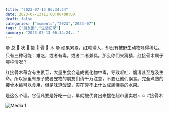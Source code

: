```yaml
---
title: "2023-07-13 06:34:24"
date: 2023-07-13T11:00:00+08:00
draft: false
categories: ["moments","2023","2023-07"]
tags: ["朋友圈","生活记录"]
summary: "2023-07-13 06:34:24..."
---
```


🟢 总 🔴 状 🔴 接 🔴 骨 🔴 木 🟢
​
硕果累累，红艳诱人，却没有被野生动物啄得稀烂。只有三种可能：难吃，或者有毒，或者二者兼具。那么你们来猜猜，红接骨木属于哪种情况？

红接骨木莓含有​生氰苷，大量生食会造成氰化物中毒，导致呕吐、腹泻甚至危及生命。所以家里有孩子或者宠物的朋友们请千万注意，不要让他们误食。完全煮熟的接骨木莓可以食用，但是味道酸涩，实在算不上什么成熟懂事的水果。

是这么个理。它但凡要是好吃一点，早就被优育出来摆在超市里卖啦~ ☺️
​
​#接骨木

![Media 1](/Moments/photos/2023-07-13/202307130634240.jpg)


